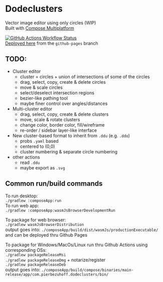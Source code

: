 # Dodeclusters
Vector image editor using only circles (WIP)  
Built with [Compose Multiplatform](https://github.com/JetBrains/compose-multiplatform)

[![GitHub Actions Workflow Status](https://img.shields.io/github/actions/workflow/status/pier-bezuhoff/Dodeclusters/build.yml?branch=master&event=push)](https://github.com/pier-bezuhoff/Dodeclusters/actions)  
[Deployed here](https://pier-bezuhoff.github.io/Dodeclusters/) from the `github-pages` branch  

## TODO:
* Cluster editor
  - cluster = circles + union of intersections of some of the circles
  - drag, select, copy, create & delete circles
  - move & scale circles
  - select/deselect intersection regions
  - bezier-like pathing tool
  - maybe finer control over angles/distances
* Multi-cluster editor
  - drag, select, copy, create & delete clusters
  - move, scale & rotate clusters
  - change color, border color, fill/wireframe
  - re-order / sidebar layer-like interface
* New cluster-based format to inherit from `.ddu` (e.g. `.ddo`)
  - probs `.yaml` based
  - centered to (0,0)
  - cluster numbering & separate circle numbering
* other actions
  - read `.ddu`
  - maybe export as `.svg`

## Common run/build commands
To run desktop:  
`./gradlew :composeApp:run`  
To run web app:  
`./gradlew :composeApp:wasmJsBrowserDevelopmentRun`  

To package for web browser:  
`./gradlew wasmJsBrowserDistribution`  
output goes into: `./composeApp/build/dist/wasmJs/productionExecutable/`  
and can be deployed thru Github Pages  

To package for Windows/MacOs/Linux run thru Github Actions using corresponding OSs:  
`./gradlew packageReleaseMsi`  
`./gradlew packageReleaseDmg` + notarize/register  
`./gradlew packageReleaseDeb`  
output goes into: `./composeApp/build/compose/binaries/main-release/app/com.pierbezuhoff.dodeclusters/bin/`  

